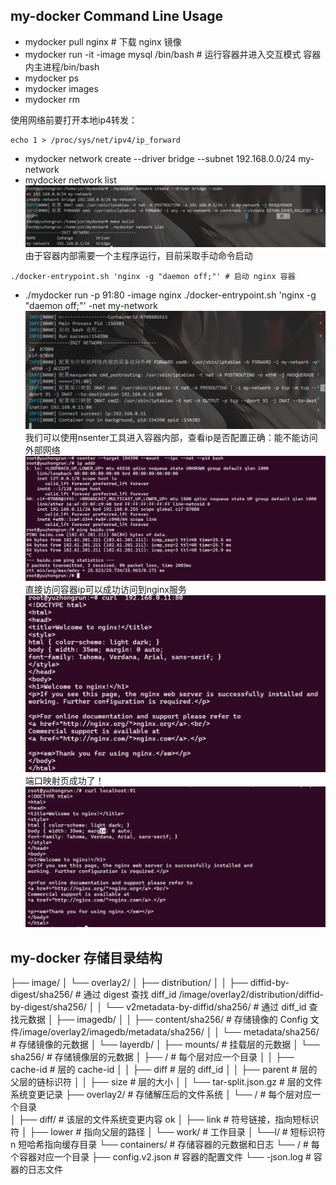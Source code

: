 ## my-docker Command Line Usage


* mydocker  pull nginx   # 下载 nginx 镜像
* mydocker  run -it -image mysql /bin/bash   # 运行容器并进入交互模式 容器内主进程/bin/bash
* mydocker  ps  
* mydocker  images
* mydocker  rm <container-id>

使用网络前要打开本地ip4转发：
```
echo 1 > /proc/sys/net/ipv4/ip_forward
```
* mydocker network create --driver bridge --subnet 192.168.0.0/24 my-network
* mydocker network list
![alt text](assert/image.png)
由于容器内部需要一个主程序运行，目前采取手动命令启动
```shell
./docker-entrypoint.sh 'nginx -g "daemon off;"' # 启动 nginx 容器
```
* ./mydocker run -p 91:80 -image nginx ./docker-entrypoint.sh 'nginx -g "daemon off;"'  -net my-network
![alt text](assert/image-4.png)
我们可以使用nsenter工具进入容器内部，查看ip是否配置正确：能不能访问外部网络
![alt text](assert/image-1.png)
直接访问容器ip可以成功访问到nginx服务
![alt text](assert/image-2.png)
端口映射页成功了！
![alt text](assert/image-3.png)
## my-docker 存储目录结构
├── image/
│   └── overlay2/
│       ├── distribution/
│       │   ├── diffid-by-digest/sha256/        # 通过 digest 查找 diff_id  /image/overlay2/distribution/diffid-by-digest/sha256/
│       │   └── v2metadata-by-diffid/sha256/   # 通过 diff_id 查找元数据
│       ├── imagedb/
│       │   ├── content/sha256/                # 存储镜像的 Config 文件/image/overlay2/imagedb/metadata/sha256/
│       │   └── metadata/sha256/               # 存储镜像的元数据 
│       └── layerdb/ 
│           ├── mounts/                        # 挂载层的元数据
│           └── sha256/                        # 存储镜像层的元数据
│               ├── <chain-id>/                # 每个层对应一个目录
│               │   ├── cache-id              # 层的 cache-id
│               │   ├── diff                  # 层的 diff_id
│               │   ├── parent                # 层的父层的链标识符
│               │   ├── size                  # 层的大小
│               │   └── tar-split.json.gz     # 层的文件系统变更记录
├── overlay2/                                 # 存储解压后的文件系统
│   └── <cache-id>/                          # 每个层对应一个目录            
│       ├── diff/                             # 该层的文件系统变更内容            ok
│       ├── link                              # 符号链接，指向短标识符
│       ├── lower                             # 指向父层的路径
│       └── work/                             # 工作目录
│   └──l/                                      # 短标识符n     短哈希指向缓存目录
└── containers/                              # 存储容器的元数据和日志
    └── <container-id>/                      # 每个容器对应一个目录
          ├── config.v2.json                   # 容器的配置文件
          └── <container-id>-json.log          # 容器的日志文件











